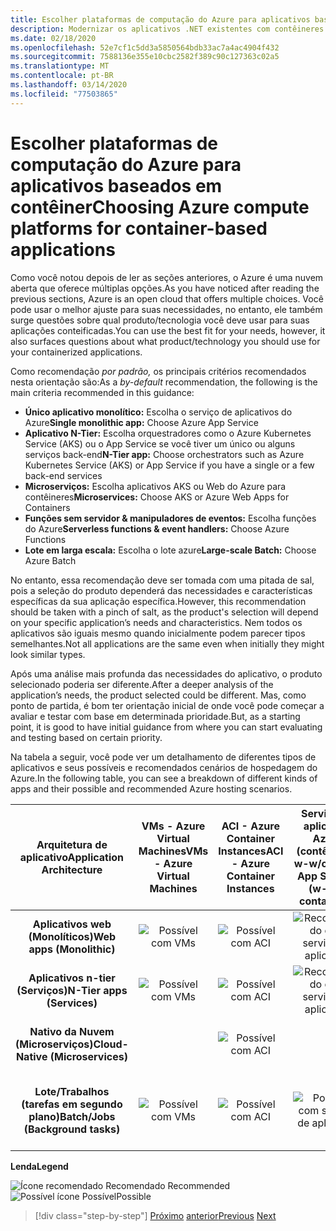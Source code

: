 ```yaml
---
title: Escolher plataformas de computação do Azure para aplicativos baseados em contêiner
description: Modernizar os aplicativos .NET existentes com contêineres Azure Cloud e Windows | Escolhendo plataformas de computação do Azure para aplicativos baseados em contêineres
ms.date: 02/18/2020
ms.openlocfilehash: 52e7cf1c5dd3a5850564bdb33ac7a4ac4904f432
ms.sourcegitcommit: 7588136e355e10cbc2582f389c90c127363c02a5
ms.translationtype: MT
ms.contentlocale: pt-BR
ms.lasthandoff: 03/14/2020
ms.locfileid: "77503865"
---
```

# <a name="choosing-azure-compute-platforms-for-container-based-applications"></a><span data-ttu-id="3e797-103">Escolher plataformas de computação do Azure para aplicativos baseados em contêiner</span><span class="sxs-lookup"><span data-stu-id="3e797-103">Choosing Azure compute platforms for container-based applications</span></span>

<span data-ttu-id="3e797-104">Como você notou depois de ler as seções anteriores, o Azure é uma nuvem aberta que oferece múltiplas opções.</span><span class="sxs-lookup"><span data-stu-id="3e797-104">As you have noticed after reading the previous sections, Azure is an open cloud that offers multiple choices.</span></span> <span data-ttu-id="3e797-105">Você pode usar o melhor ajuste para suas necessidades, no entanto, ele também surge questões sobre qual produto/tecnologia você deve usar para suas aplicações conteificadas.</span><span class="sxs-lookup"><span data-stu-id="3e797-105">You can use the best fit for your needs, however, it also surfaces questions about what product/technology you should use for your containerized applications.</span></span>

<span data-ttu-id="3e797-106">Como recomendação *por padrão,* os principais critérios recomendados nesta orientação são:</span><span class="sxs-lookup"><span data-stu-id="3e797-106">As a *by-default* recommendation, the following is the main criteria recommended in this guidance:</span></span>

- <span data-ttu-id="3e797-107">**Único aplicativo monolítico:** Escolha o serviço de aplicativos do Azure</span><span class="sxs-lookup"><span data-stu-id="3e797-107">**Single monolithic app:** Choose Azure App Service</span></span>
- <span data-ttu-id="3e797-108">**Aplicativo N-Tier:** Escolha orquestradores como o Azure Kubernetes Service (AKS) ou o App Service se você tiver um único ou alguns serviços back-end</span><span class="sxs-lookup"><span data-stu-id="3e797-108">**N-Tier app:** Choose orchestrators such as Azure Kubernetes Service (AKS) or App Service if you have a single or a few back-end services</span></span>
- <span data-ttu-id="3e797-109">**Microserviços:** Escolha aplicativos AKS ou Web do Azure para contêineres</span><span class="sxs-lookup"><span data-stu-id="3e797-109">**Microservices:** Choose AKS or Azure Web Apps for Containers</span></span>
- <span data-ttu-id="3e797-110">**Funções sem servidor & manipuladores de eventos:** Escolha funções do Azure</span><span class="sxs-lookup"><span data-stu-id="3e797-110">**Serverless functions & event handlers:** Choose Azure Functions</span></span>
- <span data-ttu-id="3e797-111">**Lote em larga escala:** Escolha o lote azure</span><span class="sxs-lookup"><span data-stu-id="3e797-111">**Large-scale Batch:** Choose Azure Batch</span></span>

<span data-ttu-id="3e797-112">No entanto, essa recomendação deve ser tomada com uma pitada de sal, pois a seleção do produto dependerá das necessidades e características específicas da sua aplicação específica.</span><span class="sxs-lookup"><span data-stu-id="3e797-112">However, this recommendation should be taken with a pinch of salt, as the product's selection will depend on your specific application’s needs and characteristics.</span></span> <span data-ttu-id="3e797-113">Nem todos os aplicativos são iguais mesmo quando inicialmente podem parecer tipos semelhantes.</span><span class="sxs-lookup"><span data-stu-id="3e797-113">Not all applications are the same even when initially they might look similar types.</span></span>

<span data-ttu-id="3e797-114">Após uma análise mais profunda das necessidades do aplicativo, o produto selecionado poderia ser diferente.</span><span class="sxs-lookup"><span data-stu-id="3e797-114">After a deeper analysis of the application’s needs, the product selected could be different.</span></span> <span data-ttu-id="3e797-115">Mas, como ponto de partida, é bom ter orientação inicial de onde você pode começar a avaliar e testar com base em determinada prioridade.</span><span class="sxs-lookup"><span data-stu-id="3e797-115">But, as a starting point, it is good to have initial guidance from where you can start evaluating and testing based on certain priority.</span></span>

<span data-ttu-id="3e797-116">Na tabela a seguir, você pode ver um detalhamento de diferentes tipos de aplicativos e seus possíveis e recomendados cenários de hospedagem do Azure.</span><span class="sxs-lookup"><span data-stu-id="3e797-116">In the following table, you can see a breakdown of different kinds of apps and their possible and recommended Azure hosting scenarios.</span></span>

| <span data-ttu-id="3e797-117">Arquitetura de aplicativo</span><span class="sxs-lookup"><span data-stu-id="3e797-117">Application Architecture</span></span> | <span data-ttu-id="3e797-118">VMs - Azure Virtual Machines</span><span class="sxs-lookup"><span data-stu-id="3e797-118">VMs - Azure Virtual Machines</span></span> | <span data-ttu-id="3e797-119">ACI - Azure Container Instances</span><span class="sxs-lookup"><span data-stu-id="3e797-119">ACI - Azure Container Instances</span></span> | <span data-ttu-id="3e797-120">Serviço de aplicativo Azure (contêineres w-w/o)</span><span class="sxs-lookup"><span data-stu-id="3e797-120">Azure App Service (w-w/o containers)</span></span> | <span data-ttu-id="3e797-121">AKS - Azure Kubernetes Services</span><span class="sxs-lookup"><span data-stu-id="3e797-121">AKS - Azure Kubernetes Services</span></span> | <span data-ttu-id="3e797-122">Funções do Azure</span><span class="sxs-lookup"><span data-stu-id="3e797-122">Azure Functions</span></span> | <span data-ttu-id="3e797-123">Lote do Azure</span><span class="sxs-lookup"><span data-stu-id="3e797-123">Azure Batch</span></span> |
|:------------------------:|:--:|:--:|:--:|:--:|:--:|:--:|
| <span data-ttu-id="3e797-124">**Aplicativos web (Monolíticos)**</span><span class="sxs-lookup"><span data-stu-id="3e797-124">**Web apps (Monolithic)**</span></span>         | ![Possível com VMs](media/choosing-azure-compute-options-for-container-based-applications/possible.png) | ![Possível com ACI](media/choosing-azure-compute-options-for-container-based-applications/possible.png) | ![Recomendado com serviço de aplicativo](media/choosing-azure-compute-options-for-container-based-applications/recommended.png) | ![Possível com AKS](media/choosing-azure-compute-options-for-container-based-applications/possible.png) | | |
| <span data-ttu-id="3e797-129">**Aplicativos n-tier (Serviços)**</span><span class="sxs-lookup"><span data-stu-id="3e797-129">**N-Tier apps (Services)**</span></span>        | ![Possível com VMs](media/choosing-azure-compute-options-for-container-based-applications/possible.png) | ![Possível com ACI](media/choosing-azure-compute-options-for-container-based-applications/possible.png) | ![Recomendado com serviço de aplicativo](media/choosing-azure-compute-options-for-container-based-applications/recommended.png) | ![Possível com AKS](media/choosing-azure-compute-options-for-container-based-applications/possible.png) | ![Possível com Fuctions Azure](media/choosing-azure-compute-options-for-container-based-applications/possible.png) | |
| <span data-ttu-id="3e797-135">**Nativo da Nuvem (Microserviços)**</span><span class="sxs-lookup"><span data-stu-id="3e797-135">**Cloud-Native (Microservices)**</span></span>  | | ![Possível com ACI](media/choosing-azure-compute-options-for-container-based-applications/possible.png) | | ![Recomendado com AKS](media/choosing-azure-compute-options-for-container-based-applications/recommended.png) <br/> <span data-ttu-id="3e797-138">(Contêineres Linux)&nbsp;</span><span class="sxs-lookup"><span data-stu-id="3e797-138">(Linux&nbsp;containers)</span></span>| ![Recomendado com funções azure](media/choosing-azure-compute-options-for-container-based-applications/recommended.png) <br/> <span data-ttu-id="3e797-140">(&#x2011;de eventos)</span><span class="sxs-lookup"><span data-stu-id="3e797-140">(Event&#x2011;driven)</span></span> | |
| <span data-ttu-id="3e797-141">**Lote/Trabalhos (tarefas em segundo plano)**</span><span class="sxs-lookup"><span data-stu-id="3e797-141">**Batch/Jobs (Background tasks)**</span></span> | ![Possível com VMs](media/choosing-azure-compute-options-for-container-based-applications/possible.png) | ![Possível com ACI](media/choosing-azure-compute-options-for-container-based-applications/possible.png) | ![Possível com serviço de aplicativo](media/choosing-azure-compute-options-for-container-based-applications/possible.png) | ![Possível com AKS](media/choosing-azure-compute-options-for-container-based-applications/possible.png) | ![Recomendado com funções azure](media/choosing-azure-compute-options-for-container-based-applications/recommended.png) <br/> <span data-ttu-id="3e797-147">(Tarefas de fundo)&nbsp;</span><span class="sxs-lookup"><span data-stu-id="3e797-147">(Background&nbsp;tasks)</span></span> | ![Recomendado com lote Azure](media/choosing-azure-compute-options-for-container-based-applications/recommended.png) <br/> <span data-ttu-id="3e797-149">(Grande escala&#x2011;)</span><span class="sxs-lookup"><span data-stu-id="3e797-149">(Large&#x2011;scale)</span></span> |

<span data-ttu-id="3e797-150">**Lenda**</span><span class="sxs-lookup"><span data-stu-id="3e797-150">**Legend**</span></span>

![Ícone recomendado](media/choosing-azure-compute-options-for-container-based-applications/recommended.png) <span data-ttu-id="3e797-152">Recomendado </span><span class="sxs-lookup"><span data-stu-id="3e797-152">Recommended </span></span>\
![Possível ícone](media/choosing-azure-compute-options-for-container-based-applications/possible.png) <span data-ttu-id="3e797-154">Possível</span><span class="sxs-lookup"><span data-stu-id="3e797-154">Possible</span></span>

> [!div class="step-by-step"]
> <span data-ttu-id="3e797-155">[Próximo](when-to-deploy-windows-containers-to-azure-container-service-kubernetes.md)
> [anterior](build-resilient-services-ready-for-the-cloud-embrace-transient-failures-in-the-cloud.md)</span><span class="sxs-lookup"><span data-stu-id="3e797-155">[Previous](when-to-deploy-windows-containers-to-azure-container-service-kubernetes.md)
[Next](build-resilient-services-ready-for-the-cloud-embrace-transient-failures-in-the-cloud.md)</span></span>
